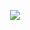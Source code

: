 <p align="center">
  <a href="https://github.com/git-huunhan/">
    <img src="https://i.ibb.co/WDh64G5/117599849-772343076871159-348895583812153328-n.png" />
  </a>
</p>

<!--
**git-huunhan/git-huunhan** is a ✨ _special_ ✨ repository because its `README.md` (this file) appears on your GitHub profile.

Here are some ideas to get you started:

- 🔭 I’m currently working on ...
- 🌱 I’m currently learning ...
- 👯 I’m looking to collaborate on ...
- 🤔 I’m looking for help with ...
- 💬 Ask me about ...
- 📫 How to reach me: ...
- 😄 Pronouns: ...
- ⚡ Fun fact: ...
- 😑 Chan wa
-->
